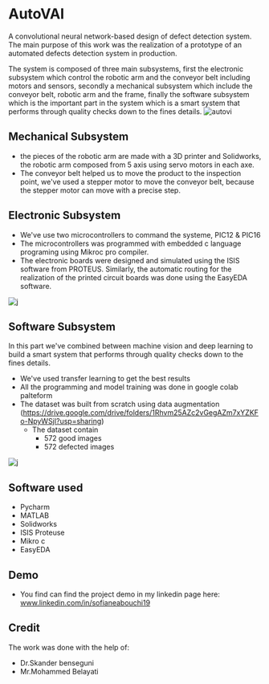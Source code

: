# AutoVAI
A convolutional neural network-based design of defect detection system. The main purpose of this work was the realization of a prototype of an automated defects detection system in production.
  
The  system is composed of three main subsystems, first the electronic subsystem 
which control the robotic arm and the conveyor belt including motors and sensors, secondly a mechanical 
subsystem which include the conveyor belt, robotic arm and the frame, finally the software subsystem which is 
the important part in the system which is a smart system that performs through quality checks down to the fines details. 
![autovi](https://user-images.githubusercontent.com/96339267/147107034-37a1f75f-bbcc-4c38-a373-32ab7f2dce6a.jpg)

## Mechanical Subsystem
- the pieces of the robotic arm are made with a 3D printer  and Solidworks, the robotic arm composed from 5 axis using 
servo motors in each axe.
- The conveyor belt helped us to move the product to the inspection point, we've used a 
stepper motor to move the conveyor belt, because the stepper motor can move with a precise step.


## Electronic Subsystem
- We've use two microcontrollers to command the systeme, PIC12 & PIC16
- The microcontrollers was programmed with embedded c language programing using Mikroc pro compiler. 
- The electronic boards were designed and simulated using the ISIS software from PROTEUS. Similarly, the automatic routing for the realization of the printed circuit boards was done using the EasyEDA software.

![j](https://user-images.githubusercontent.com/96339267/147109482-2345fa03-773b-4b24-bfaf-0149ed0e59f3.png)

## Software Subsystem
In this part we've combined between machine vision and deep learning to build a smart system that performs through quality checks down to the fines details. 

- We've used transfer learning to get the best results
- All the programming and model training was done in google colab palteform
- The dataset was built from scratch using data augmentation (https://drive.google.com/drive/folders/1Rhvm25AZc2vGegAZm7xYZKFo-NpyWSjI?usp=sharing)
  - The dataset contain
    - 572 good images
    - 572 defected images

![j](https://user-images.githubusercontent.com/96339267/147110633-dbc6d72a-755a-4bf1-8a2f-64a4d0471bc3.png)

## Software used
- Pycharm
- MATLAB
- Solidworks
- ISIS Proteuse
- Mikro c
- EasyEDA

## Demo
- You find can find the project demo in my linkedin page here: www.linkedin.com/in/sofianeabouchi19
## Credit
The work was done with the help of:
- Dr.Skander benseguni
- Mr.Mohammed Belayati


